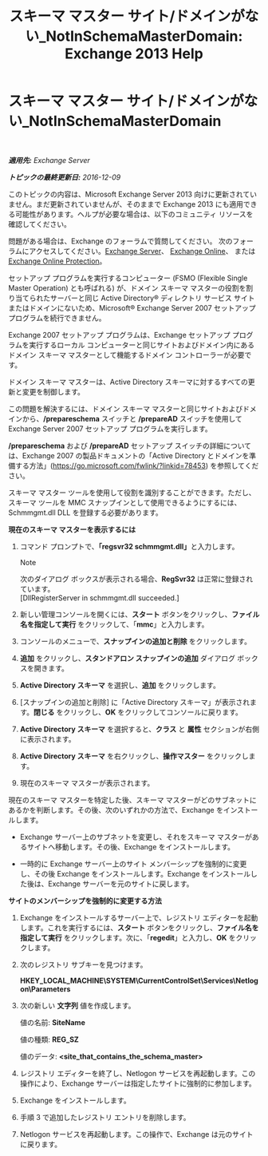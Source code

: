 ﻿---
title: 'スキーマ マスター サイト/ドメインがない_NotInSchemaMasterDomain: Exchange 2013 Help'
TOCTitle: スキーマ マスター サイト/ドメインがない_NotInSchemaMasterDomain
ms:assetid: 5e44eb33-4c30-4c3d-ba68-5c30bef1731f
ms:mtpsurl: https://technet.microsoft.com/ja-jp/library/ms.exch.setupreadiness.notinschemamasterdomain(v=EXCHG.150)
ms:contentKeyID: 48269562
ms.date: 04/24/2018
mtps_version: v=EXCHG.150
ms.translationtype: HT
---

# スキーマ マスター サイト/ドメインがない\_NotInSchemaMasterDomain

 

_**適用先:** Exchange Server_

_**トピックの最終更新日:** 2016-12-09_

このトピックの内容は、Microsoft Exchange Server 2013 向けに更新されていません。まだ更新されていませんが、そのままで Exchange 2013 にも適用できる可能性があります。ヘルプが必要な場合は、以下のコミュニティ リソースを確認してください。

問題がある場合は、Exchange のフォーラムで質問してください。 次のフォーラムにアクセスしてください。[Exchange Server](https://go.microsoft.com/fwlink/p/?linkid=60612)、 [Exchange Online](https://go.microsoft.com/fwlink/p/?linkid=267542)、 または [Exchange Online Protection](https://go.microsoft.com/fwlink/p/?linkid=285351)。

セットアップ プログラムを実行するコンピューター (FSMO (Flexible Single Master Operation) とも呼ばれる) が、ドメイン スキーマ マスターの役割を割り当てられたサーバーと同じ Active Directory® ディレクトリ サービス サイトまたはドメインにないため、Microsoft® Exchange Server 2007 セットアップ プログラムを続行できません。

Exchange 2007 セットアップ プログラムは、Exchange セットアップ プログラムを実行するローカル コンピューターと同じサイトおよびドメイン内にあるドメイン スキーマ マスターとして機能するドメイン コントローラーが必要です。

ドメイン スキーマ マスターは、Active Directory スキーマに対するすべての更新と変更を制御します。

この問題を解決するには、ドメイン スキーマ マスターと同じサイトおよびドメインから、**/prepareschema** スイッチと **/prepareAD** スイッチを使用して Exchange Server 2007 セットアップ プログラムを実行します。

**/prepareschema** および **/prepareAD** セットアップ スイッチの詳細については、Exchange 2007 の製品ドキュメントの「Active Directory とドメインを準備する方法」(<https://go.microsoft.com/fwlink/?linkid=78453>) を参照してください。

スキーマ マスター ツールを使用して役割を識別することができます。ただし、スキーマ ツールを MMC スナップインとして使用できるようにするには、Schmmgmt.dll DLL を登録する必要があります。

**現在のスキーマ マスターを表示するには**

1.  コマンド プロンプトで、<strong>「regsvr32 schmmgmt.dll」</strong>と入力します。
    

    > [!NOTE]
    > 次のダイアログ ボックスが表示される場合、<STRONG>RegSvr32</STRONG> は正常に登録されています。<BR>[DllRegisterServer in schmmgmt.dll succeeded.]



2.  新しい管理コンソールを開くには、<strong>スタート</strong> ボタンをクリックし、<strong>ファイル名を指定して実行</strong> をクリックして、「**mmc**」と入力します。

3.  コンソールのメニューで、<strong>スナップインの追加と削除</strong> をクリックします。

4.  <strong>追加</strong> をクリックし、<strong>スタンドアロン スナップインの追加</strong> ダイアログ ボックスを開きます。

5.  <strong>Active Directory スキーマ</strong> を選択し、<strong>追加</strong> をクリックします。

6.  \[スナップインの追加と削除\] に「Active Directory スキーマ」が表示されます。<strong>閉じる</strong> をクリックし、<strong>OK</strong> をクリックしてコンソールに戻ります。

7.  <strong>Active Directory スキーマ</strong> を選択すると、<strong>クラス</strong> と <strong>属性</strong> セクションが右側に表示されます。

8.  <strong>Active Directory スキーマ</strong> を右クリックし、<strong>操作マスター</strong> をクリックします。

9.  現在のスキーマ マスターが表示されます。

現在のスキーマ マスターを特定した後、スキーマ マスターがどのサブネットにあるかを判断します。その後、次のいずれかの方法で、Exchange をインストールします。

  - Exchange サーバー上のサブネットを変更し、それをスキーマ マスターがあるサイトへ移動します。その後、Exchange をインストールします。

  - 一時的に Exchange サーバー上のサイト メンバーシップを強制的に変更し、その後 Exchange をインストールします。Exchange をインストールした後は、Exchange サーバーを元のサイトに戻します。

**サイトのメンバーシップを強制的に変更する方法**

1.  Exchange をインストールするサーバー上で、レジストリ エディターを起動します。これを実行するには、<strong>スタート</strong> ボタンをクリックし、<strong>ファイル名を指定して実行</strong> をクリックします。次に、「**regedit**」と入力し、<strong>OK</strong> をクリックします。

2.  次のレジストリ サブキーを見つけます。
    
    **HKEY\_LOCAL\_MACHINE\\SYSTEM\\CurrentControlSet\\Services\\Netlogon\\Parameters**

3.  次の新しい <strong>文字列</strong> 値を作成します。
    
    値の名前: **SiteName**
    
    値の種類: **REG\_SZ**
    
    値のデータ: **\<site\_that\_contains\_the\_schema\_master\>**

4.  レジストリ エディターを終了し、Netlogon サービスを再起動します。この操作により、Exchange サーバーは指定したサイトに強制的に参加します。

5.  Exchange をインストールします。

6.  手順 3 で追加したレジストリ エントリを削除します。

7.  Netlogon サービスを再起動します。この操作で、Exchange は元のサイトに戻ります。

